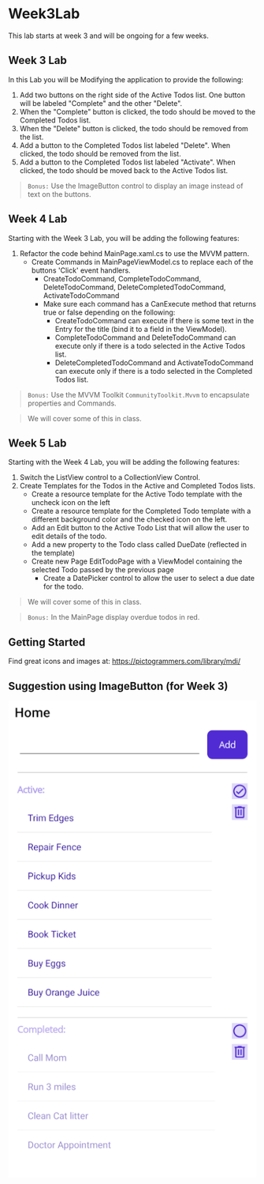 # Week3Lab
This lab starts at week 3 and will be ongoing for a few weeks.

## Week 3 Lab

In this Lab you will be Modifying the application to provide the following:
1) Add two buttons on the right side of the Active Todos list. One button will be labeled "Complete" and the other "Delete".
2) When the "Complete" button is clicked, the todo should be moved to the Completed Todos list.
3) When the "Delete" button is clicked, the todo should be removed from the list.
4) Add a button to the Completed Todos list labeled "Delete". When clicked, the todo should be removed from the list.
5) Add a button to the Completed Todos list labeled "Activate". When clicked, the todo should be moved back to the Active Todos list.

>  `Bonus:` Use the ImageButton control to display an image instead of text on the buttons.

## Week 4 Lab
Starting with the Week 3 Lab, you will be adding the following features:
1) Refactor the code behind MainPage.xaml.cs to use the MVVM pattern.
   * Create Commands in MainPageViewModel.cs to replace each of the buttons 'Click' event handlers.
      * CreateTodoCommand, CompleteTodoCommand, DeleteTodoCommand, DeleteCompletedTodoCommand, ActivateTodoCommand
      * Make sure each command has a CanExecute method that returns true or false depending on the following:
         * CreateTodoCommand can execute if there is some text in the Entry for the title (bind it to a field in the ViewModel).
         * CompleteTodoCommand and DeleteTodoCommand can execute only if there is a todo selected in the Active Todos list.
         * DeleteCompletedTodoCommand and ActivateTodoCommand can execute only if there is a todo selected in the Completed Todos list.

> `Bonus:` Use the MVVM Toolkit `CommunityToolkit.Mvvm` to encapsulate properties and Commands.
    

   > We will cover some of this in class.

## Week 5 Lab
Starting with the Week 4 Lab, you will be adding the following features:
1) Switch the ListView control to a CollectionView Control.
2) Create Templates for the Todos in the Active and Completed Todos lists.
    * Create a resource template for the Active Todo template with the uncheck icon on the left
    * Create a resource template for the Completed Todo template with a different background color and the checked icon on the left.
    * Add an Edit button to the Active Todo List that will allow the user to edit details of the todo.
    * Add a new property to the Todo class called DueDate (reflected in the template)
    * Create new Page EditTodoPage with a ViewModel containing the selected Todo passed by the previous page    
      * Create a DatePicker control to allow the user to select a due date for the todo.

> We will cover some of this in class.
   
>  `Bonus:` In the MainPage display overdue todos in red.


## Getting Started
Find great icons and images at: https://pictogrammers.com/library/mdi/

## Suggestion using ImageButton (for Week 3)
![image](Example.png)